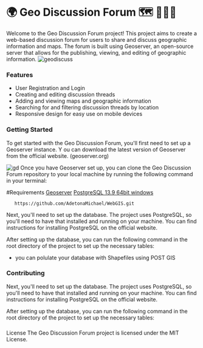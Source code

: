 # 🌍 Geo Discussion Forum 🗺️ 🧑‍🤝‍🧑
Welcome to the Geo Discussion Forum project! This project aims to create a web-based 
discussion forum for users to share and discuss geographic information and maps. 
The forum is built using Geoserver, an open-source server that allows for the publishing, viewing, 
and editing of geographic information.
![geodiscuss](https://user-images.githubusercontent.com/36950610/214762297-fa17c012-3d98-41c6-ae6c-107d19b1bf58.PNG)
<br/>
### Features
- User Registration and Login
- Creating and editing discussion threads
- Adding and viewing maps and geographic information
- Searching for and filtering discussion threads by location
- Responsive design for easy use on mobile devices

### Getting Started
To get started with the Geo Discussion Forum, you'll first need to set up a Geoserver instance. Y
ou can download the latest version of Geoserver from the official website. 
(geoserver.org)

![gd](https://user-images.githubusercontent.com/36950610/214763396-8f94ee84-260a-4c2d-a643-22cdda8b6a99.PNG)
Once you have Geoserver set up, you can clone the Geo Discussion Forum repository to your local machine by running the following command in your terminal:

#Requirements 
<a href="https://sourceforge.net/projects/geoserver/files/GeoServer/2.22.1/GeoServer-2.22.1-winsetup.exe">Geoserver</a>
<a href="https://www.enterprisedb.com/postgresql-tutorial-resources-training?uuid=7c756686-90b4-4909-89ed-043e0705a76e&campaignId=7012J000001BfmaQAC">PostgreSQL 13.9 64bit windows</a>
``` text 
   https://github.com/AdetonaMichael/WebGIS.git
```
Next, you'll need to set up the database. The project uses PostgreSQL, so you'll need to have that installed and running on your machine. You can find instructions for installing PostgreSQL on the official website.

After setting up the database, you can run the following command in the root directory of the project to set up the necessary tables:
- you can polulate your database with Shapefiles using POST GIS

### Contributing
Next, you'll need to set up the database. The project uses PostgreSQL, so you'll need to have that installed and running on your machine. You can find instructions for installing PostgreSQL on the official website.

After setting up the database, you can run the following command in the root directory of the project to set up the necessary tables:

###
License
The Geo Discussion Forum project is licensed under the MIT License.

